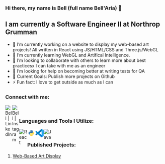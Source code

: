 ### Hi there, my name is Bell (full name Bell'Aria) 👋

<!--
**bell-sarian/bell-sarian** is a ✨ _special_ ✨ repository because its `README.md` (this file) appears on your GitHub profile.

I am currently a Software Engineer II at Northrop Grumman

- 🔭 I’m currently working on a website to display my web-based art projects! All written in React using JS/HTML/CSS and Three.js/WebGL
- 🌱 I’m currently learning WebGL and Artifical Intelligence.
- 👯 I’m looking to collaborate with others to learn more about best practicesx I can take with me as an engineer
- 🤔 I’m looking for help on becoming better at writing tests for QA
- 🥅 Current Goals: Publish more projects on Github
- ⚡ Fun fact: I love to get outside as much as I can
-->

## I am currently a Software Engineer II at Northrop Grumman

- 🔭 I’m currently working on a website to display my web-based art projects! All written in React using JS/HTML/CSS and Three.js/WebGL
- 🌱 I’m currently learning WebGL and Artifical Intelligence.
- 👯 I’m looking to collaborate with others to learn more about best practicesx I can take with me as an engineer
- 🤔 I’m looking for help on becoming better at writing tests for QA
- 🥅 Current Goals: Publish more projects on Github
- ⚡ Fun fact: I love to get outside as much as I can

### Connect with me:
[<img align="left" alt="Bell | LinkedIn" width="22px" src="https://cdn-icons-png.flaticon.com/512/61/61109.png" />](https://www.linkedin.com/in/bell-sarian/)
[<img align="left" alt="Bell | Instagram" width="22px" src="https://cdn.jsdelivr.net/npm/simple-icons@v3/icons/instagram.svg" />](https://www.instagram.com/bellsarian/)

<br/>

### Languages and Tools I Utilize:

<img align="left" alt="React" width="26px" src="https://www.google.com/url?sa=i&url=https%3A%2F%2Fcommons.wikimedia.org%2Fwiki%2FFile%3AReact-icon.svg&psig=AOvVaw2_x-Iq_2XWaAt1-qeXqQzA&ust=1678485680769000&source=images&cd=vfe&ved=0CA4QjRxqFwoTCKibgsfsz_0CFQAAAAAdAAAAABAE](https://upload.wikimedia.org/wikipedia/commons/thumb/a/a7/React-icon.svg/512px-React-icon.svg.png?20220125121207" />
<img align="left" alt="Python" width="26px" src="https://raw.githubusercontent.com/github/explore/80688e429a7d4ef2fca1e82350fe8e3517d3494d/topics/python/python.png" />
<img align="left" alt="Visual Studio Code" width="26px" src="https://raw.githubusercontent.com/github/explore/80688e429a7d4ef2fca1e82350fe8e3517d3494d/topics/visual-studio-code/visual-studio-code.png"/>
<img align="left" alt="Java" width="26px" src="https://logos-world.net/wp-content/uploads/2022/07/Java-Logo-700x394.png" />

<br/>

### Published Projects:

1. [Web-Based Art Display](https://github.com/bell-sarian/dynamic-nature)

